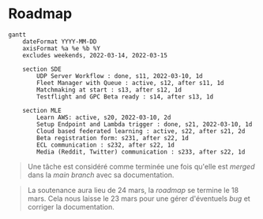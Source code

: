 # Roadmap

```mermaid
gantt
    dateFormat YYYY-MM-DD
    axisFormat %a %e %b %Y
    excludes weekends, 2022-03-14, 2022-03-15

    section SDE
        UDP Server Workflow : done, s11, 2022-03-10, 1d 
        Fleet Manager with Queue : active, s12, after s11, 1d
        Matchmaking at start : s13, after s12, 1d 
        Testflight and GPC Beta ready : s14, after s13, 1d

    section MLE
        Learn AWS: active, s20, 2022-03-10, 2d 
        Setup Endpoint and Lambda trigger : done, s21, 2022-03-10, 1d
        Cloud based federated learning : active, s22, after s21, 2d 
        Beta registration form: s231, after s22, 1d
        ECL communication : s232, after s22, 1d
        Media (Reddit, Twitter) communication : s233, after s22, 1d
```

> Une tâche est considéré comme terminée une fois qu'elle est *merged* dans la *main branch* avec sa documentation.

> La soutenance aura lieu de 24 mars, la *roadmap* se termine le 18 mars. Cela nous laisse le 23 mars pour une gérer d'éventuels *bug* et corriger la documentation.
